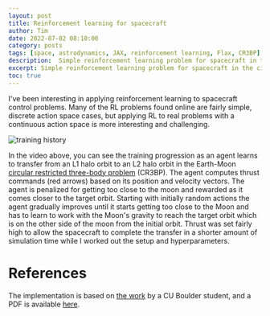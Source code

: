 ```yaml
---
layout: post
title: Reinforcement learning for spacecraft
author: Tim
date: 2022-07-02 08:10:00
category: posts
tags: [space, astrodynamics, JAX, reinforcement learning, Flax, CR3BP]
description:  Simple reinforcement learning problem for spacecraft in the circular restricted three-body problem (CR3BP)
excerpt: Simple reinforcement learning problem for spacecraft in the circular restricted three-body problem (CR3BP)
toc: true
---
```



I've been interesting in applying reinforcement learning to spacecraft control problems. Many of the RL problems found online are fairly simple, discrete action space cases, but applying RL to real problems with a continuous action space is more interesting and challenging. 

![training history](/assets/images/2022/rl_for_spacecraft/Animation.gif)


In the video above, you can see the training progression as an agent learns to transfer from an L1 halo orbit to an L2 halo orbit in the Earth-Moon [circular restricted three-body problem](https://en.wikipedia.org/wiki/Three-body_problem#Restricted_three-body_problem) (CR3BP). The agent computes thrust commands (red arrows) based on its position and velocity vectors. The agent is penalized for getting too close to the moon and rewarded as it comes closer to the target orbit. Starting with initially random actions the agent gradually improves until it starts getting too close to the Moon and has to learn to work with the Moon's gravity to reach the target orbit which is on the other side of the moon from the initial orbit. Thrust was set fairly high to allow the spacecraft to complete the transfer in a shorter amount of simulation time while I worked out the setup and hyperparameters.

# References
The implementation is based on [the work](https://arc.aiaa.org/doi/10.2514/6.2020-1914) by a CU Boulder student, and a PDF is available [here](https://www.colorado.edu/faculty/bosanac/sites/default/files/attached-files/2020_sulbos_aiaa.pdf).  
 

